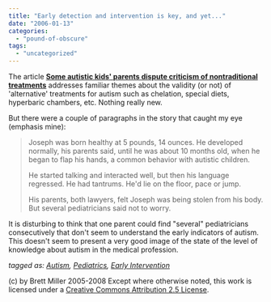 ```yaml
---
title: "Early detection and intervention is key, and yet..."
date: "2006-01-13"
categories: 
  - "pound-of-obscure"
tags: 
  - "uncategorized"
---
```


The article **[Some autistic kids' parents dispute criticism of nontraditional treatments](http://www.tmcnet.com/usubmit/2006/jan/1283638.htm)** addresses familiar themes about the validity (or not) of 'alternative' treatments for autism such as chelation, special diets, hyperbaric chambers, etc. Nothing really new.  
  
But there were a couple of paragraphs in the story that caught my eye (emphasis mine):

> Joseph was born healthy at 5 pounds, 14 ounces. He developed normally, his parents said, until he was about 10 months old, when he began to flap his hands, a common behavior with autistic children.  
>   
> He started talking and interacted well, but then his language regressed. He had tantrums. He'd lie on the floor, pace or jump.  
>   
> His parents, both lawyers, felt Joseph was being stolen from his body. But several pediatricians said not to worry.

It is disturbing to think that one parent could find "several" pediatricians consecutively that don't seem to understand the early indicators of autism. This doesn't seem to present a very good image of the state of the level of knowledge about autism in the medical profession.  
  
_tagged as: [Autism](http://technorati.com/tag/autism), [Pediatrics](http://technorati.com/tag/pediatrics), [Early Intervention](http://technorati.com/tag/early+intervention)_

(c) by Brett Miller 2005-2008 Except where otherwise noted, this work is licensed under a [Creative Commons Attribution 2.5 License](http://creativecommons.org/licenses/by/2.5/).
